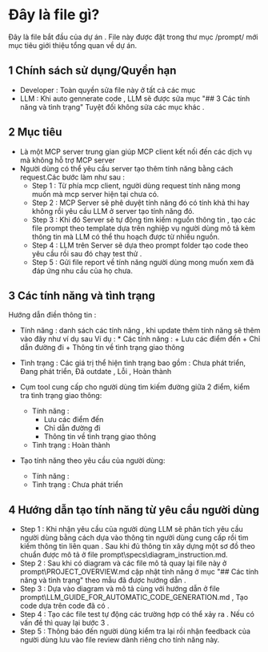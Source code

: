 # Đây là file gì?

Đây là file bắt đầu của dự án . File này được đặt trong thư mục /prompt/ mới mục tiêu giới thiệu tổng quan về dự án.

## 1 Chính sách sử dụng/Quyền hạn

- Developer : Toàn quyền sửa file này ở tất cả các mục
- LLM : Khi auto gennerate code , LLM sẽ được sửa mục "## 3 Các tính năng và tình trạng" Tuyệt đối không sửa các mục khác .

## 2 Mục tiêu

- Là một MCP server trung gian giúp MCP client kết nối đến các dịch vụ mà không hỗ trợ MCP server
- Người dùng có thể yêu cầu server tạo thêm tính năng bằng cách request.Các bước làm như sau :
    + Step 1 : Từ phía mcp client, người dùng request tính năng mong muốn mà mcp server hiện tại chưa có.
    + Step 2 : MCP Server sẽ phê duyệt tính năng đó có tính khả thi hay không rồi yêu cầu LLM ở server tạo tính năng đó.
    + Step 3 : Khi đó Server sẽ tự động tìm kiếm nguồn thông tin , tạo các file prompt theo template dựa trên nghiệp vụ người dùng mô
    tả kèm thông tin mà LLM có thể thu hoạch được từ nhiều nguồn.
    + Step 4 : LLM trên Server sẽ dựa theo prompt folder tạo code theo yêu cầu rồi sau đó chạy test thử .
    + Step 5 : Gửi file report về tính năng người dùng mong muốn xem đã đáp ứng nhu cầu của họ chưa.

## 3 Các tính năng và tình trạng

Hướng dẫn điền thông tin : 
- Tính năng : danh sách các tính năng , khi update thêm tính năng sẽ thêm vào đây như ví dụ sau
    Ví dụ : 
        * Các tính năng : 
            + Lưu các điểm đến
            + Chỉ dẫn đường đi
            + Thông tin về tình trạng giao thông
- Tình trạng : Các giá trị thể hiện tình trạng bao gồm : Chưa phát triển, Đang phát triển, Đã outdate , Lỗi , Hoàn thành

- Cụm tool cung cấp cho người dùng tìm kiếm đường giữa 2 điểm, kiểm tra tình trạng giao thông:
    * Tính năng : 
        + Lưu các điểm đến
        + Chỉ dẫn đường đi
        + Thông tin về tình trạng giao thông
    * Tình trạng : Hoàn thành

- Tạo tính năng theo yêu cầu của người dùng:
    * Tính năng : 
    * Tình trạng : Chưa phát triển

## 4 Hướng dẫn tạo tính năng từ yêu cầu người dùng

- Step 1 : Khi nhận yêu cầu của người dùng LLM sẽ phân tích yêu cầu người dùng bằng cách dựa vào thông tin người dùng 
    cung cấp rồi tìm kiếm thông tin liên quan . Sau khi đủ thông tin xây dựng một sơ đồ theo chuẩn được mô tả ở file prompt\specs\diagram_instruction.md. 
- Step 2 : Sau khi có diagram và các file mô tả quay lại file này ở prompt\PROJECT_OVERVIEW.md cập nhật tính năng ở mục
    "## Các tính năng và tình trạng" theo mẫu đã được hướng dẫn .
- Step 3 : Dựa vào diagram và mô tả cùng với hướng dẫn ở file prompt\LLM_GUIDE_FOR_AUTOMATIC_CODE_GENERATION.md , Tạo code dựa trên code đã có .
- Step 4 : Tạo các file test tự động các trường hợp có thể xảy ra . Nếu có vấn đề thì quay lại bước 3 .
- Step 5 : Thông báo đến người dùng kiểm tra lại rồi nhận feedback của người dùng lưu vào file review dành riêng cho tính năng này.



